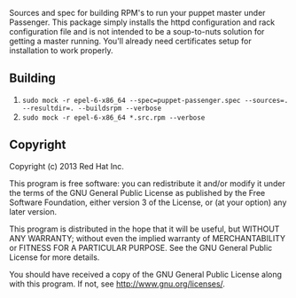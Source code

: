 Sources and spec for building RPM's to run your puppet master under Passenger. This package simply installs the httpd configuration and rack configuration file and is not intended to be a soup-to-nuts solution for getting a master running. You'll already need certificates setup for installation to work properly.

## Building

1. `sudo mock -r epel-6-x86_64 --spec=puppet-passenger.spec --sources=. --resultdir=. --buildsrpm --verbose`
2. `sudo mock -r epel-6-x86_64 *.src.rpm --verbose`

## Copyright

Copyright (c) 2013 Red Hat Inc.

This program is free software: you can redistribute it and/or modify it under the terms of the GNU General Public License as published by the Free Software Foundation, either version 3 of the License, or (at your option) any later version.

This program is distributed in the hope that it will be useful, but WITHOUT ANY WARRANTY; without even the implied warranty of MERCHANTABILITY or FITNESS FOR A PARTICULAR PURPOSE. See the GNU General Public License for more details.

You should have received a copy of the GNU General Public License along with this program. If not, see http://www.gnu.org/licenses/.
